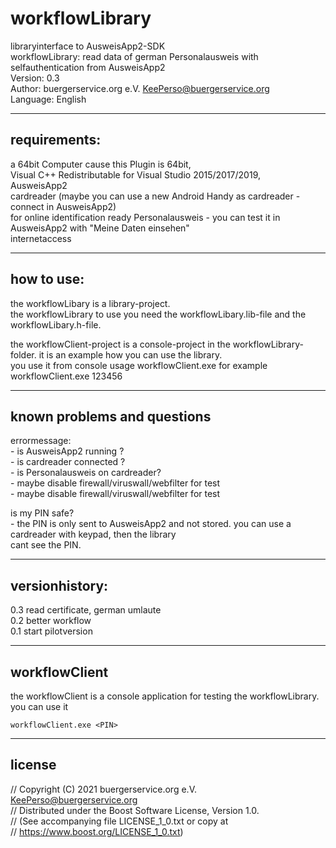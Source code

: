 # workflowLibrary
libraryinterface to AusweisApp2-SDK  
workflowLibrary: read data of german Personalausweis with selfauthentication from AusweisApp2  
Version: 0.3  
Author: buergerservice.org e.V. <KeePerso@buergerservice.org>  
Language: English


-------------
requirements:
-------------
a 64bit Computer cause this Plugin is 64bit,  
Visual C++ Redistributable for Visual Studio 2015/2017/2019,  
AusweisApp2  
cardreader (maybe you can use a new Android Handy as cardreader - connect in AusweisApp2)  
for online identification ready Personalausweis - you can test it in AusweisApp2 with "Meine Daten einsehen"  
internetaccess  



-----------
how to use:
-----------
the workflowLibary is a library-project.  
the workflowLibrary to use you need the workflowLibary.lib-file and the workflowLibary.h-file.  

the workflowClient-project is a console-project in the workflowLibrary-folder. it is an example how you can use the library.  
you use it from console usage workflowClient.exe <yourPersonalausweisPIN> for example workflowClient.exe 123456 


----------------------------
known problems and questions
----------------------------
 
errormessage:  
	- is AusweisApp2 running ?  
	- is cardreader connected ?  
	- is Personalausweis on cardreader?  
	- maybe disable firewall/viruswall/webfilter for test  
	- maybe disable firewall/viruswall/webfilter for test  

is my PIN safe?  
	- the PIN is only sent to AusweisApp2 and not stored. you can use a cardreader with keypad, then the library   
	  cant see the PIN.  


---------------
versionhistory:
---------------
0.3 read certificate, german umlaute  
0.2 better workflow  
0.1 start pilotversion  

	
--------------
workflowClient
--------------
the workflowClient is a console application for testing the workflowLibrary.  
you can use it
```
workflowClient.exe <PIN>  
```			

-------
license
-------
// Copyright (C) 2021 buergerservice.org e.V. <KeePerso@buergerservice.org>  
// Distributed under the Boost Software License, Version 1.0.  
// (See accompanying file LICENSE_1_0.txt or copy at  
// https://www.boost.org/LICENSE_1_0.txt)  
